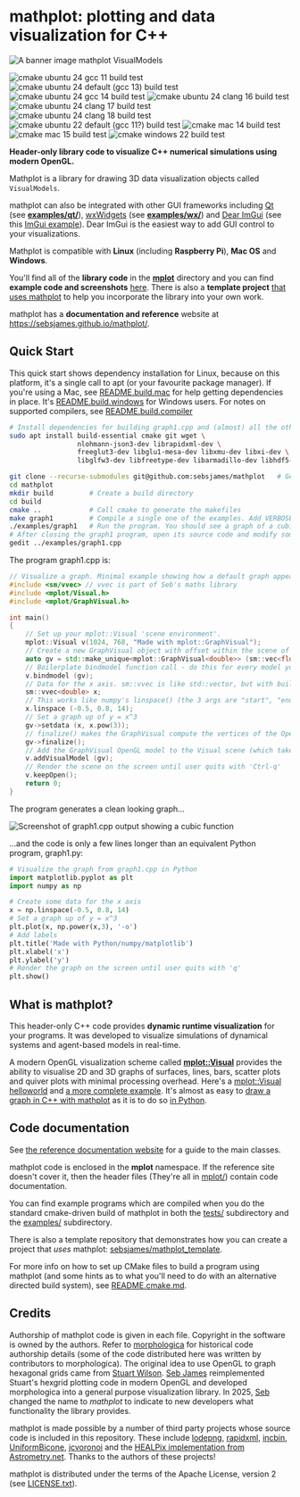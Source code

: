 # mathplot: plotting and data visualization for C++

![A banner image mathplot VisualModels](https://github.com/sebsjames/mathplot/blob/main/examples/screenshots/banner2.png?raw=true)

![cmake ubuntu 24 gcc 11 build test](https://github.com/sebsjames/mathplot/actions/workflows/cmake-ubu24-gcc12.yml/badge.svg)
![cmake ubuntu 24 default (gcc 13) build test](https://github.com/sebsjames/mathplot/actions/workflows/cmake-ubuntu-2404.yml/badge.svg)
![cmake ubuntu 24 gcc 14 build test](https://github.com/sebsjames/mathplot/actions/workflows/cmake-ubu24-gcc14.yml/badge.svg)
![cmake ubuntu 24 clang 16 build test](https://github.com/sebsjames/mathplot/actions/workflows/cmake-ubu24-clang16.yml/badge.svg)
![cmake ubuntu 24 clang 17 build test](https://github.com/sebsjames/mathplot/actions/workflows/cmake-ubu24-clang16.yml/badge.svg)
![cmake ubuntu 24 clang 18 build test](https://github.com/sebsjames/mathplot/actions/workflows/cmake-ubu24-clang16.yml/badge.svg)
![cmake ubuntu 22 default (gcc 11?) build test](https://github.com/sebsjames/mathplot/actions/workflows/cmake-ubuntu-2204.yml/badge.svg)
![cmake mac 14 build test](https://github.com/sebsjames/mathplot/actions/workflows/cmake-mac-14.yml/badge.svg)
![cmake mac 15 build test](https://github.com/sebsjames/mathplot/actions/workflows/cmake-mac-15.yml/badge.svg)
![cmake windows 22 build test](https://github.com/sebsjames/mathplot/actions/workflows/cmake-windows-2022.yml/badge.svg)

**Header-only library code to visualize C++ numerical simulations using modern OpenGL.**

Mathplot is a library for drawing 3D data visualization objects called `VisualModels`.

mathplot can also be integrated with other GUI frameworks including [Qt](https://doc.qt.io/) (see [**examples/qt/**](https://github.com/sebsjames/mathplot/tree/main/examples/qt)), [wxWidgets](https://www.wxwidgets.org/) (see [**examples/wx/**](https://github.com/sebsjames/mathplot/tree/main/examples/wx)) and [Dear ImGui](https://github.com/ocornut/imgui) (see this [ImGui example](https://github.com/sebsjames/mathplot_imgui)). Dear ImGui is the easiest way to add GUI control to your visualizations.

Mathplot is compatible with **Linux** (including **Raspberry Pi**), **Mac OS** and **Windows**.

You'll find all of the **library code** in the [**mplot**](https://github.com/sebsjames/mathplot/tree/main/mplot) directory and you can find **example code and screenshots** [here](https://github.com/sebsjames/mathplot/tree/main/examples). There is also a **template project** [that uses mathplot](https://github.com/sebsjames/mathplot_template) to help you incorporate the library into your own work.

mathplot has a **documentation and reference** website at https://sebsjames.github.io/mathplot/.

## Quick Start

This quick start shows dependency installation for Linux, because on this platform, it's a single call to apt (or your favourite package manager). If you're using a Mac, see [README.build.mac](https://github.com/sebsjames/mathplot/tree/main/README.build.mac.md) for help getting dependencies in place. It's [README.build.windows](https://github.com/sebsjames/mathplot/tree/main/README.build.windows.md) for Windows users. For notes on supported compilers, see [README.build.compiler](https://github.com/sebsjames/mathplot/tree/main/README.build.compiler.md)

```bash
# Install dependencies for building graph1.cpp and (almost) all the other examples (assuming Debian-like OS)
sudo apt install build-essential cmake git wget \
                 nlohmann-json3-dev librapidxml-dev \
                 freeglut3-dev libglu1-mesa-dev libxmu-dev libxi-dev \
                 libglfw3-dev libfreetype-dev libarmadillo-dev libhdf5-dev

git clone --recurse-submodules git@github.com:sebsjames/mathplot   # Get your copy of the morphologica code
cd mathplot
mkdir build         # Create a build directory
cd build
cmake ..            # Call cmake to generate the makefiles
make graph1         # Compile a single one of the examples. Add VERBOSE=1 to see the compiler commands.
./examples/graph1   # Run the program. You should see a graph of a cubic function.
# After closing the graph1 program, open its source code and modify something (see examples/graph2.cpp for ideas)
gedit ../examples/graph1.cpp
```
The program graph1.cpp is:
```c++
// Visualize a graph. Minimal example showing how a default graph appears
#include <sm/vvec> // vvec is part of Seb's maths library
#include <mplot/Visual.h>
#include <mplot/GraphVisual.h>

int main()
{
    // Set up your mplot::Visual 'scene environment'.
    mplot::Visual v(1024, 768, "Made with mplot::GraphVisual");
    // Create a new GraphVisual object with offset within the scene of 0,0,0
    auto gv = std::make_unique<mplot::GraphVisual<double>> (sm::vec<float>({0,0,0}));
    // Boilerplate bindmodel function call - do this for every model you add to a Visual
    v.bindmodel (gv);
    // Data for the x axis. sm::vvec is like std::vector, but with built-in maths methods
    sm::vvec<double> x;
    // This works like numpy's linspace() (the 3 args are "start", "end" and "num"):
    x.linspace (-0.5, 0.8, 14);
    // Set a graph up of y = x^3
    gv->setdata (x, x.pow(3));
    // finalize() makes the GraphVisual compute the vertices of the OpenGL model
    gv->finalize();
    // Add the GraphVisual OpenGL model to the Visual scene (which takes ownership of the unique_ptr)
    v.addVisualModel (gv);
    // Render the scene on the screen until user quits with 'Ctrl-q'
    v.keepOpen();
    return 0;
}
```
The program generates a clean looking graph...

![Screenshot of graph1.cpp output showing a cubic function](https://github.com/sebsjames/mathplot/blob/main/examples/screenshots/graph1.png?raw=true)

...and the code is only a few lines longer than an equivalent Python program, graph1.py:
```Python
# Visualize the graph from graph1.cpp in Python
import matplotlib.pyplot as plt
import numpy as np

# Create some data for the x axis
x = np.linspace(-0.5, 0.8, 14)
# Set a graph up of y = x^3
plt.plot(x, np.power(x,3), '-o')
# Add labels
plt.title('Made with Python/numpy/matplotlib')
plt.xlabel('x')
plt.ylabel('y')
# Render the graph on the screen until user quits with 'q'
plt.show()
```
## What is mathplot?

This header-only C++ code provides **dynamic runtime visualization**
for your programs. It was developed to visualize simulations of dynamical
systems and agent-based models in real-time.

A modern OpenGL visualization scheme called
  **[mplot::Visual](https://github.com/sebsjames/mathplot/blob/main/mplot/Visual.h)**
  provides the ability to visualise 2D and 3D graphs of surfaces,
  lines, bars, scatter plots and quiver plots with minimal processing
  overhead. Here's a [mplot::Visual
  helloworld](https://github.com/sebsjames/mathplot/blob/main/examples/helloworld.cpp)
  and [a more complete
  example](https://github.com/sebsjames/mathplot/blob/main/examples/visual.cpp). It's
  almost as easy to [draw a graph in C++ with
  mathplot](https://github.com/sebsjames/mathplot/blob/main/examples/graph1.cpp)
  as it is to do so [in
  Python](https://github.com/sebsjames/mathplot/blob/main/examples/graph1.py).

## Code documentation

See [the reference documentation website](https://sebsjames.github.io/mathplot/) for a guide to the main classes.

mathplot code is enclosed in the **mplot** namespace. If the reference site doesn't cover it, then the header files (They're all in [mplot/](https://github.com/sebsjames/mathplot/tree/main/mplot)) contain code documentation.

You can find example programs which are compiled when you do the standard
cmake-driven build of mathplot in both the [tests/](https://github.com/sebsjames/mathplot/tree/main/tests) subdirectory
and the [examples/](https://github.com/sebsjames/mathplot/tree/main/examples) subdirectory.

There is also a template repository that demonstrates how you can create a project that *uses* mathplot: [sebsjames/mathplot_template](https://github.com/sebsjames/mathplot_template).

For more info on how to set up CMake files to build a program using mathplot (and some hints as to what you'll need to do with an alternative directed build system), see [README.cmake.md](https://github.com/sebsjames/mathplot/blob/main/README.cmake.md).

## Credits

Authorship of mathplot code is given in each file. Copyright in
the software is owned by the authors. Refer to [morphologica](https://github.com/ABRG-Models/morphologica) for historical code authorship details (some of the code distributed here was written by contributors to morphologica). The original idea to use OpenGL to graph hexagonal grids came from [Stuart Wilson](https://github.com/stuartwilson). [Seb James](https://github.com/sebjameswml) reimplemented Stuart's hexgrid plotting code in modern OpenGL and developed morphologica into a general purpose visualization library. In 2025, [Seb](https://github.com/sebsjames) changed the name to *mathplot* to indicate to new developers what functionality the library provides.

mathplot is made possible by a number of third party projects whose source code is included in this repository. These include [lodepng](https://github.com/lvandeve/lodepng), [rapidxml](http://rapidxml.sourceforge.net/), [incbin](https://github.com/graphitemaster/incbin), [UniformBicone](https://github.com/wlenthe/UniformBicone), [jcvoronoi](https://github.com/JCash/voronoi) and the [HEALPix implementation from Astrometry.net](https://astrometry.net/). Thanks to the authors of these projects!

mathplot is distributed under the terms of the Apache License, version 2 (see
[LICENSE.txt](https://github.com/sebsjames/mathplot/blob/main/LICENSE.txt)).
